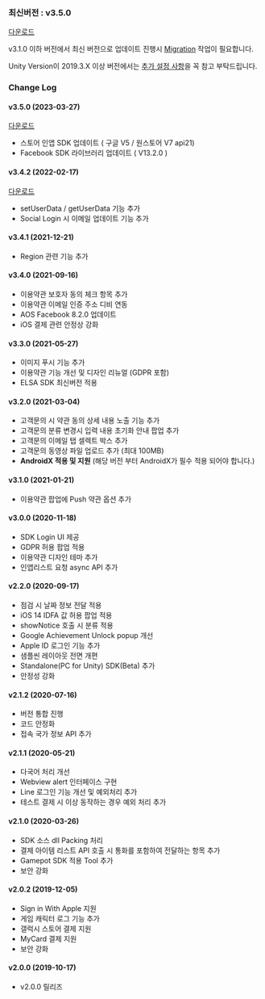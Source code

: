 ### 최신버전 : v3.5.0

[다운로드](https://xyuditqzezxs1008973.cdn.ntruss.com/sdk/GAMEPOT_UNITY_SDK_20230331.unitypackage)

v3.1.0 이하 버전에서 최신 버전으로 업데이트 진행시 [Migration](https://docs.gamepot.io/undefined/gamepot_faq#migration) 작업이 필요합니다.

Unity Version이 2019.3.X 이상 버전에서는 [추가 설정 사항](https://docs.gamepot.io/undefined/gamepot_faq#ver-unity-2.1.1-to-ver-unity-2.1.2-or-new-version)을 꼭 참고 부탁드립니다.


### Change Log

<!--
#### v3.5.3 (2023-07-17)

- 보안 이슈로 인해 Gamepot3.5.0 시점의 게스트 로그인 방식으로 로직 변경

#### v3.5.1 (2023-05-25)


[다운로드](https://xyuditqzezxs1008973.cdn.ntruss.com/sdk/GAMEPOT_UNITY_SDK_20230620.unitypackage)


- 게스트 로그인 로직 변경 : [변경 사항 설명](https://docs.gamepot.io/undefined/gamepot_faq#ver-3.5.1)
- Android minSdkVersion 19 (Firebase Message SDK  라이브러리가 minSdkVersion 19)
- unity-jar-resolver-1.2.176 적용

-->

#### v3.5.0 (2023-03-27)

[다운로드](https://xyuditqzezxs1008973.cdn.ntruss.com/sdk/GAMEPOT_UNITY_SDK_20230331.unitypackage)

- 스토어 인앱 SDK 업데이트 ( 구글 V5 / 원스토어 V7 api21) 
- Facebook SDK 라이브러리 업데이트 ( V13.2.0 )


#### v3.4.2 (2022-02-17)

[다운로드](https://xyuditqzezxs1008973.cdn.ntruss.com/sdk/GAMEPOT_UNITY_SDK_20220217.unitypackage)

- setUserData / getUserData 기능 추가
- Social Login 시 이메일 업데이트 기능 추가

#### v3.4.1 (2021-12-21)

- Region 관련 기능 추가

#### v3.4.0 (2021-09-16)
- 이용약관 보호자 동의 체크 항목 추가
- 이용약관 이메일 인증 주소 디비 연동
- AOS Facebook 8.2.0 업데이트
- iOS 결제 관련 안정상 강화

#### v3.3.0 (2021-05-27)

- 이미지 푸시 기능 추가
- 이용약관 기능 개선 및 디자인 리뉴얼 (GDPR 포함)
- ELSA SDK 최신버전 적용

#### v3.2.0 (2021-03-04)

- 고객문의 시 약관 동의 상세 내용 노출 기능 추가
- 고객문의 분류 변경시 입력 내용 초기화 안내 팝업 추가
- 고객문의 이메일 탭 셀렉트 박스 추가
- 고객문의 동영상 파일 업로드 추가 (최대 100MB)
- **AndroidX 적용 및 지원** (해당 버전 부터 AndroidX가 필수 적용 되어야 합니다.)

#### v3.1.0 (2021-01-21)

- 이용약관 팝업에 Push 약관 옵션 추가

#### v3.0.0 (2020-11-18)

- SDK Login UI 제공
- GDPR 허용 팝업 적용
- 이용약관 디자인 테마 추가
- 인앱리스트 요청 async API 추가

#### v2.2.0 (2020-09-17)

- 점검 시 날짜 정보 전달 적용
- iOS 14 IDFA 값 허용 팝업 적용
- showNotice 호출 시 분류 적용
- Google Achievement Unlock popup 개선
- Apple ID 로그인 기능 추가
- 샘플씬 레이아웃 전면 개편
- Standalone(PC for Unity) SDK(Beta) 추가
- 안정성 강화

#### v2.1.2 (2020-07-16)

- 버전 통합 진행
- 코드 안정화
- 접속 국가 정보 API 추가

#### v2.1.1 (2020-05-21)

- 다국어 처리 개선
- Webview alert 인터페이스 구현
- Line 로그인 기능 개선 및 예외처리 추가
- 테스트 결제 시 이상 동작하는 경우 예외 처리 추가

#### v2.1.0 (2020-03-26)

- SDK 소스 dll Packing 처리
- 결제 아이템 리스트 API 호출 시 통화를 포함하여 전달하는 항목 추가
- Gamepot SDK 적용 Tool 추가
- 보안 강화

#### v2.0.2 (2019-12-05)

- Sign in With Apple 지원
- 게임 캐릭터 로그 기능 추가
- 갤럭시 스토어 결제 지원
- MyCard 결제 지원
- 보안 강화

#### v2.0.0 (2019-10-17)

- v2.0.0 릴리즈
